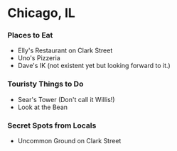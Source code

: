 # Chicago, IL

### Places to Eat
- Elly's Restaurant on Clark Street
- Uno's Pizzeria
- Dave's IK (not existent yet but looking forward to it.)

### Touristy Things to Do
- Sear's Tower (Don't call it Willis!)
- Look at the Bean

### Secret Spots from Locals
- Uncommon Ground on Clark Street

